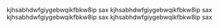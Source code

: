kjhsabhdwfgiygebwqikfbkw8ip sax
kjhsabhdwfgiygebwqikfbkw8ip sax
kjhsabhdwfgiygebwqikfbkw8ip sax
kjhsabhdwfgiygebwqikfbkw8ip sax
